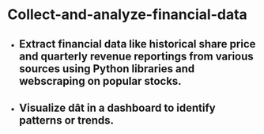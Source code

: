# Collect-and-analyze-financial-data 
* ## Extract financial data like historical share price and quarterly revenue reportings from various sources using Python libraries and webscraping on popular stocks.
* ## Visualize dât in a dashboard to identify patterns or trends.
